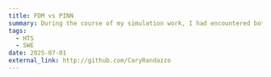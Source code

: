 ```yaml
---
title: FDM vs PINN
summary: During the course of my simulation work, I had encountered both Finite Differencing Method(FDM) and their how accurate they tend to be and newer AI based methods particularly so-called Physics Informed Neural Networks(PINNs). I had reviewed research on PINNs briefly and had believed them to be inferior to mesh based methods, however I did not want to discount there potential usefullness. In this project, I tasked myself with determining the limitations of PINNs as as simulation method when compared to the FDM in the context of a relatively well known heat conduction system where the ground truth information for the comparison were the time of execution and the precise analytic solution of the system under specific conditions. The results turned out to be enlightning and gratifying and I intend to explore more complex tests in the future.
tags:
  - HTS
  - SWE
date: 2025-07-01
external_link: http://github.com/CaryRandazzo
---
```

